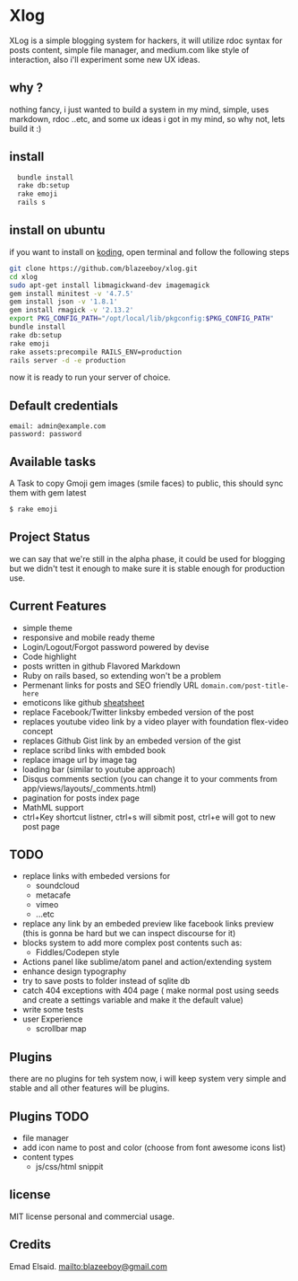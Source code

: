 # Xlog

XLog is a simple blogging system for hackers, it will utilize rdoc syntax for posts content, simple file manager, and medium.com like style of interaction, also i'll experiment some new UX ideas. 

## why ?

nothing fancy, i just wanted to build a system in my mind, simple, uses markdown, rdoc ..etc, and some ux ideas i got in my mind, so why not, lets build it :)

## install

```bash
  bundle install
  rake db:setup
  rake emoji
  rails s
```
## install on ubuntu

if you want to install on [koding](http://www.koding.com), open terminal and follow the following steps

```bash
git clone https://github.com/blazeeboy/xlog.git
cd xlog
sudo apt-get install libmagickwand-dev imagemagick
gem install minitest -v '4.7.5'
gem install json -v '1.8.1'
gem install rmagick -v '2.13.2'
export PKG_CONFIG_PATH="/opt/local/lib/pkgconfig:$PKG_CONFIG_PATH"
bundle install
rake db:setup
rake emoji
rake assets:precompile RAILS_ENV=production
rails server -d -e production
```
now it is ready to run your server of choice.

## Default credentials

```
email: admin@example.com
password: password
```
## Available tasks

A Task to copy Gmoji gem images (smile faces) to public, this should sync them with gem latest
```bash
$ rake emoji
``` 

## Project Status

we can say that we're still in the alpha phase, it could be used for blogging but
we didn't test it enough to make sure it is stable enough for production use.

## Current Features

* simple theme
* responsive and mobile ready theme
* Login/Logout/Forgot password powered by devise
* Code highlight
* posts written in github Flavored Markdown
* Ruby on rails based, so extending won't be a problem
* Permenant links for posts and SEO friendly URL `domain.com/post-title-here`
* emoticons like github [sheatsheet](http://www.emoji-cheat-sheet.com/)
* replace Facebook/Twitter linksby embeded version of the post
* replaces youtube video link by a video player with foundation flex-video concept
* replaces Github Gist link by an embeded version of the gist
* replace scribd links with embded book
* replace image url by image tag 
* loading bar (similar to youtube approach)
* Disqus comments section (you can change it to your comments from app/views/layouts/_comments.html)
* pagination for posts index page
* MathML support
* ctrl+Key shortcut listner, ctrl+s will sibmit post, ctrl+e will got to new post page

## TODO

* replace links with embeded versions for 
	* soundcloud
	* metacafe
	* vimeo
	* ...etc
* replace any link by an embeded preview like facebook links preview (this is gonna be hard but we can inspect discourse for it)
* blocks system to add more complex post contents such as:
  * Fiddles/Codepen style
* Actions panel like sublime/atom panel and action/extending system
* enhance design typography
* try to save posts to folder instead of sqlite db
* catch 404 exceptions with 404 page ( make normal post using seeds and create a settings variable and make it the default value)
* write some tests
* user Experience
	* scrollbar map

## Plugins

there are no plugins for teh system now, i will keep system very simple and stable and 
all other features will be plugins.

## Plugins TODO

* file manager
* add icon name to post and color (choose from font awesome icons list)
* content types
  * js/css/html snippit

## license

MIT license personal and commercial usage.

## Credits

Emad Elsaid. <mailto:blazeeboy@gmail.com>